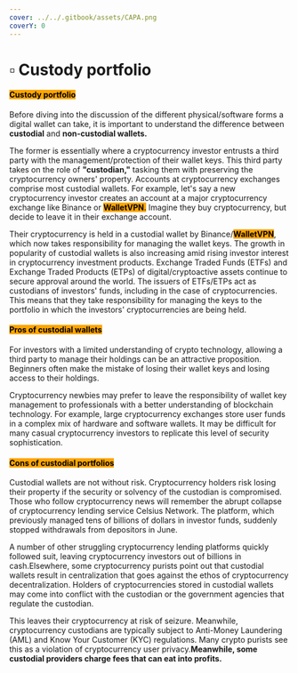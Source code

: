 ```yaml
---
cover: ../../.gitbook/assets/CAPA.png
coverY: 0
---
```


# ▫ Custody portfolio

#### <mark style="background-color:orange;">Custody portfolio</mark>

Before diving into the discussion of the different physical/software forms a digital wallet can take, it is important to understand the difference between **custodial** and **non-custodial wallets.**

The former is essentially where a cryptocurrency investor entrusts a third party with the management/protection of their wallet keys. This third party takes on the role of **"custodian,"** tasking them with preserving the cryptocurrency owners' property. Accounts at cryptocurrency exchanges comprise most custodial wallets. For example, let's say a new cryptocurrency investor creates an account at a major cryptocurrency exchange like Binance or <mark style="background-color:orange;">**WalletVPN**</mark><mark style="background-color:orange;">.</mark> Imagine they buy cryptocurrency, but decide to leave it in their exchange account.

Their cryptocurrency is held in a custodial wallet by Binance/<mark style="background-color:orange;">**WalletVPN**</mark>, which now takes responsibility for managing the wallet keys. The growth in popularity of custodial wallets is also increasing amid rising investor interest in cryptocurrency investment products. Exchange Traded Funds (ETFs) and Exchange Traded Products (ETPs) of digital/cryptoactive assets continue to secure approval around the world. The issuers of ETFs/ETPs act as custodians of investors' funds, including in the case of cryptocurrencies. This means that they take responsibility for managing the keys to the portfolio in which the investors' cryptocurrencies are being held.

#### <mark style="background-color:orange;">Pros of custodial wallets</mark>&#x20;

For investors with a limited understanding of crypto technology, allowing a third party to manage their holdings can be an attractive proposition. Beginners often make the mistake of losing their wallet keys and losing access to their holdings.

Cryptocurrency newbies may prefer to leave the responsibility of wallet key management to professionals with a better understanding of blockchain technology. For example, large cryptocurrency exchanges store user funds in a complex mix of hardware and software wallets. It may be difficult for many casual cryptocurrency investors to replicate this level of security sophistication.

#### <mark style="background-color:orange;">Cons of custodial portfolios</mark>&#x20;

Custodial wallets are not without risk. Cryptocurrency holders risk losing their property if the security or solvency of the custodian is compromised.\
Those who follow cryptocurrency news will remember the abrupt collapse of cryptocurrency lending service Celsius Network. The platform, which previously managed tens of billions of dollars in investor funds, suddenly stopped withdrawals from depositors in June.

A number of other struggling cryptocurrency lending platforms quickly followed suit, leaving cryptocurrency investors out of billions in cash.Elsewhere, some cryptocurrency purists point out that custodial wallets result in centralization that goes against the ethos of cryptocurrency decentralization. Holders of cryptocurrencies stored in custodial wallets may come into conflict with the custodian or the government agencies that regulate the custodian.

This leaves their cryptocurrency at risk of seizure. Meanwhile, cryptocurrency custodians are typically subject to Anti-Money Laundering (AML) and Know Your Customer (KYC) regulations. Many crypto purists see this as a violation of cryptocurrency user privacy.**Meanwhile, some custodial providers charge fees that can eat into profits.**
